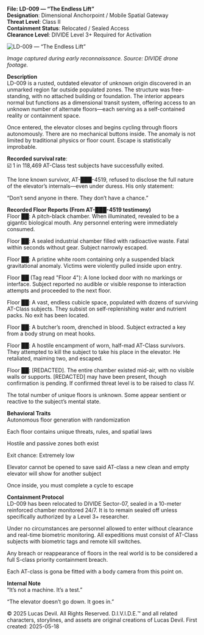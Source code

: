 **File: LD-009 — “The Endless Lift”**   
**Designation**: Dimensional Anchorpoint / Mobile Spatial Gateway  
**Threat Level**: Class II   
**Containment Status**: Relocated / Sealed Access  
**Clearance Level**: DIVIDE Level 3+ Required for Activation   


![LD-009 — “The Endless Lift”](https://pbs.twimg.com/media/GrOxfRpXwAAgWPP?format=jpg&name=large)

*Image captured during early reconnaissance. Source: DIVIDE drone footage.*

**Description**     
LD-009 is a rusted, outdated elevator of unknown origin discovered in an unmarked region far outside populated zones. The structure was free-standing, with no attached building or foundation. The interior appears normal but functions as a dimensional transit system, offering access to an unknown number of alternate floors—each serving as a self-contained reality or containment space.

Once entered, the elevator closes and begins cycling through floors autonomously. There are no mechanical buttons inside. The anomaly is not limited by traditional physics or floor count. Escape is statistically improbable.

**Recorded survival rate**:   
☑️ 1 in 118,469 AT-Class test subjects have successfully exited.

The lone known survivor, AT-███-4519, refused to disclose the full nature of the elevator’s internals—even under duress. His only statement:

“Don’t send anyone in there. They don’t have a chance.”

**Recorded Floor Reports (From AT-███-4519 testimony)**   
Floor ██: A pitch-black chamber. When illuminated, revealed to be a gigantic biological mouth. Any personnel entering were immediately consumed.

Floor ██: A sealed industrial chamber filled with radioactive waste. Fatal within seconds without gear. Subject narrowly escaped.

Floor ██: A pristine white room containing only a suspended black gravitational anomaly. Victims were violently pulled inside upon entry.

Floor ██ (Tag read "Floor 4"): A lone locked door with no markings or interface. Subject reported no audible or visible response to interaction attempts and proceeded to the next floor.

Floor ██: A vast, endless cubicle space, populated with dozens of surviving AT-Class subjects. They subsist on self-replenishing water and nutrient packs. No exit has been located.

Floor ██: A butcher’s room, drenched in blood. Subject extracted a key from a body strung on meat hooks.

Floor ██: A hostile encampment of worn, half-mad AT-Class survivors. They attempted to kill the subject to take his place in the elevator. He retaliated, maiming two, and escaped.

Floor ██: [REDACTED]. The entire chamber existed mid-air, with no visible walls or supports. [REDACTED] may have been present, though confirmation is pending. If confirmed threat level is to be raised to class IV.

The total number of unique floors is unknown. Some appear sentient or reactive to the subject’s mental state.

**Behavioral Traits**   
Autonomous floor generation with randomization

Each floor contains unique threats, rules, and spatial laws


Hostile and passive zones both exist

Exit chance: Extremely low

Elevator cannot be opened to save said AT-class a new clean and empty elevator will show for another subject

Once inside, you must complete a cycle to escape

**Containment Protocol**   
LD-009 has been relocated to DIVIDE Sector-07, sealed in a 10-meter reinforced chamber monitored 24/7. It is to remain sealed off unless specifically authorized by a Level 3+ researcher.

Under no circumstances are personnel allowed to enter without clearance and real-time biometric monitoring. All expeditions must consist of AT-Class subjects with biometric tags and remote kill switches.

Any breach or reappearance of floors in the real world is to be considered a full S-class priority containment breach.  

Each AT-class is gona be fitted with a body camera from this point on.  

**Internal Note**   
“It’s not a machine. It’s a test.”

“The elevator doesn’t go down. It goes in.”









© 2025 Lucas Devil. All Rights Reserved. D.I.V.I.D.E.™ and all related characters, storylines, and assets are original creations of Lucas Devil. First created: 2025-05-18
